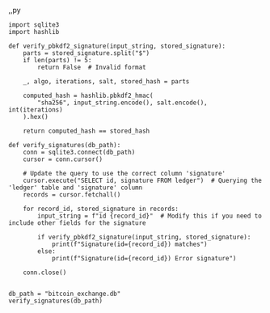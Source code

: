 ,,py

    import sqlite3
    import hashlib
    
    def verify_pbkdf2_signature(input_string, stored_signature):
        parts = stored_signature.split("$")
        if len(parts) != 5:
            return False  # Invalid format
    
        _, algo, iterations, salt, stored_hash = parts
    
        computed_hash = hashlib.pbkdf2_hmac(
            "sha256", input_string.encode(), salt.encode(), int(iterations)
        ).hex()
    
        return computed_hash == stored_hash
    
    def verify_signatures(db_path):
        conn = sqlite3.connect(db_path)
        cursor = conn.cursor()
        
        # Update the query to use the correct column 'signature'
        cursor.execute("SELECT id, signature FROM ledger")  # Querying the 'ledger' table and 'signature' column
        records = cursor.fetchall()
        
        for record_id, stored_signature in records:
            input_string = f"id {record_id}"  # Modify this if you need to include other fields for the signature
            
            if verify_pbkdf2_signature(input_string, stored_signature):
                print(f"Signature(id={record_id}) matches")
            else:
                print(f"Signature(id={record_id}) Error signature")
        
        conn.close()
    
    
    db_path = "bitcoin_exchange.db"
    verify_signatures(db_path)
